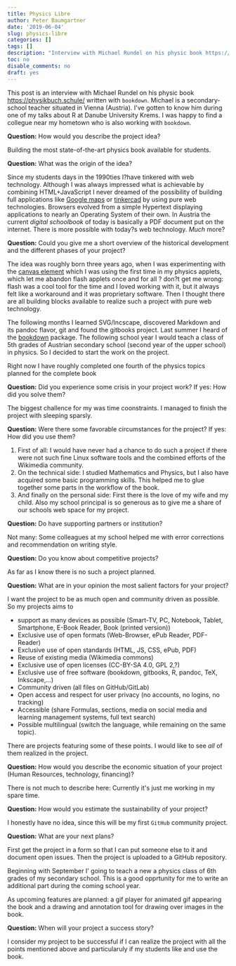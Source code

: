 ```yaml
---
title: Physics Libre
author: Peter Baumgartner
date: '2019-06-04'
slug: physics-libre
categories: []
tags: []
description: "Interview with Michael Rundel on his physic book https://physikbuch.schule/ written with `bookdown`. Michael is a secondary-school teacher situated in Vienna (Austria). I've gotten to know him during one of my talks about R at Danube University Krems. I was happy to find a collegue near my hometown who is also working with `bookdown`."
toc: no
disable_comments: no
draft: yes
---
```


This post is an interview with Michael Rundel on his physic book https://physikbuch.schule/ written with `bookdown`. Michael is a secondary-school teacher situated in Vienna (Austria). I've gotten to know him during one of my talks about R at Danube University Krems. I was happy to find a collegue near my hometown who is also working with `bookdown`.

**Question:** How would you describe the project idea? 

Building the most state-of-the-art physics book available for students.

**Question:** What was the origin of the idea?

Since my students days in the 1990ties I?have tinkered with web technology. Although I was always impressed what is achievable by combining HTML+JavaScript I never dreamed of the possibility of building full applications like [Google maps]( https://www.google.at/maps) or [tinkercad]( https://www.tinkercad.com/) by using pure web technologies. Browsers evolved from a simple Hypertext displaying applications to nearly an Operating System of their own. 
In Austria the current _digital schoolbook_ of today is basically a PDF document put on the internet. There is more possible with today?s web technology. *Much* more?

**Question:** Could you give me a short overview of the historical development and the different phases of your project? 

The idea was roughly born three years ago, when I was experimenting with the [canvas element]( https://de.wikipedia.org/wiki/Canvas_(HTML-Element)) which I was using the first time in my physics applets, which let me abandon flash applets once and for all ? don?t get me wrong: flash was a cool tool for the time and I loved working with it, but it always felt like a workaround and it was proprietary software. Then I thought there are all building blocks available to realize such a project with pure web technology.

The following months I learned SVG/Incscape, discovered Markdown and its pandoc flavor, git and found the gitbooks project. 
Last summer I heard of the [bookdown](https://bookdown.org/yihui/bookdown/) package. The following school year I would teach a class of 5th grades of Austrian secondary school (second year of the upper school) in physics. So I decided to start the work on the project.

Right now I have roughly completed one fourth of the physics topics planned for the complete book

**Question:** Did you experience some crisis in your project work? If yes: How did you solve them? 

The biggest challence for my was time coonstraints. I managed to finish the project with sleeping sparsly.

**Question:** Were there some favorable circumstances for the project? If yes: How did you use them? 

1. First of all: I would have never had a chance to do such a project if there were not such fine Linux software tools and the combined efforts of the Wikimedia community.
2. On the technical side: I studied Mathematics and Physics, but I also have acquired some basic programming skills. This helped me to glue together some parts in the workflow of the book.
3. And finally on the personal side: First there is the love of my wife and my child. Also my school principal is so generous as to give me a share of our schools web space for my project.


**Question:** Do have supporting partners or institution?

Not many: Some colleagues at my school helped me with error corrections and recommendation on writing style.

**Question:** Do you know about competitive projects? 

As far as I know there is no such a project planned.

**Question:** What are in your opinion the most salient factors for your project? 

I want the project to be as much open and community driven as possible. So my projects aims to

- support as many devices as possible (Smart-TV, PC, Notebook, Tablet, Smartphone, E-Book Reader, Book (printed version))
- Exclusive use of open formats (Web-Browser, ePub Reader, PDF-Reader)
- Exclusive use of open standards (HTML, JS, CSS, ePub, PDF)
- Reuse of existing media (Wikimedia commons)
- Exclusive use of open licenses (CC-BY-SA 4.0, GPL 2,?)
- Exclusive use of free software (bookdown, gitbooks, R, pandoc, TeX, Inkscape,...)
- Community driven (all files on GitHub/GitLab)
- Open access and respect for user privacy (no accounts, no logins, no tracking)
- Accessible (share Formulas, sections, media on social media and learning management systems, full text search)
- Possible multilingual (switch the language, while remaining on the same topic).

There are projects featuring some of these points. I would like to see *all* of them  realized in the project.

**Question:** How would you describe the economic situation of your project (Human Resources, technology, financing)? 

There is not much to describe here: Currently it's just me working in my spare time.

**Question:** How would you estimate the sustainability of your project? 

I honestly have no idea, since this will be my first `GitHub` community project.

**Question:** What are your next plans?

First get the project in a form so that I can put someone else to it and document open issues. Then the project is uploaded to a GitHub repository.

Beginning with September I' going to teach a new a physics class of 6th grades of my secondary school. This is a good opprtunity for me to write an additional part during the coming school year.

As upcoming features are planned: a gif player for animated gif appearing the book and a drawing and annotation tool for drawing over images in the book.

**Question:** When will your project a success story? 

I consider my project to be successful if I can realize the project with all the points mentioned above and particularuly  if my students like and use the book.


